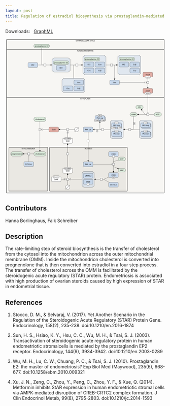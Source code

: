 ```yaml
---
layout: post
title: Regulation of estradiol biosynthesis via prostaglandin-mediated cAMP signalling in ovarian endometric stroma cells
---
```


Downloads: &nbsp; 
[GraphML](../downloads/F018-estrogen.graphml) &nbsp;
<!--[SBGN-ML](../downloads/F018-estrogen_SBGNv02.sbgn) &nbsp;
[Newt](http://web.newteditor.org/?URL=http://metabolismregulation.org/downloads/F018-estrogen_newt.sbgn) &nbsp;-->
<p align="middle"><a href="/estrogen/"><img id="image" src="/downloads/F018-estrogen.png" width="800"/></a></p>

## Contributors 

Hanna Borlinghaus, Falk Schreiber  

## Description

The rate-limiting step of steroid biosynthesis is the transfer of cholesterol from the cytosol into the mitochondrion across the outer mitochondrial membrane (OMM). Inside the mitochondrion cholesterol is converted into pregnenolone that is then converted into estradiol in a four step process. The transfer of cholesterol across the OMM is facilitated by the steroidogenic acute regulatory (STAR) protein. Endometriosis is associated with high production of ovarian steroids caused by high expression of STAR in endometrial tissue.


## References

1. Stocco, D. M., & Selvaraj, V. (2017). Yet Another Scenario in the Regulation of the Steroidogenic Acute Regulatory (STAR) Protein Gene. Endocrinology, 158(2), 235-238. doi:10.1210/en.2016-1874

1. Sun, H. S., Hsiao, K. Y., Hsu, C. C., Wu, M. H., & Tsai, S. J. (2003). Transactivation of steroidogenic acute regulatory protein in human endometriotic stromalcells is mediated by the prostaglandin EP2 receptor. Endocrinology, 144(9), 3934-3942. doi:10.1210/en.2003-0289

1. Wu, M. H., Lu, C. W., Chuang, P. C., & Tsai, S. J. (2010). Prostaglandin E2: the master of endometriosis? Exp Biol Med (Maywood), 235(6), 668-677. doi:10.1258/ebm.2010.009321

1. Xu, J. N., Zeng, C., Zhou, Y., Peng, C., Zhou, Y. F., & Xue, Q. (2014). Metformin inhibits StAR expression in human endometriotic stromal cells via AMPK-mediated disruption of CREB-CRTC2 complex formation. J Clin Endocrinol Metab, 99(8), 2795-2803. doi:10.1210/jc.2014-1593

